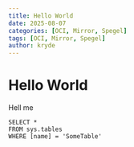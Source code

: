 ```yaml
---
title: Hello World
date: 2025-08-07
categories: [OCI, Mirror, Spegel]
tags: [OCI, Mirror, Spegel]
author: kryde
---
```


# Hello World 

Hell me

```tsql
SELECT *
FROM sys.tables
WHERE [name] = 'SomeTable'
```

